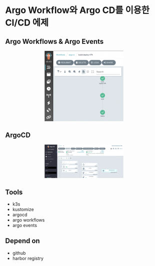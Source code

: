 # Argo Workflow와 Argo CD를 이용한 CI/CD 에제

## Argo Workflows & Argo Events
<div align="center">
    <img  width="50%" src="./asset/argo-workflow.png"/>
</div>

## ArgoCD
<div align="center">
    <img  width="50%" src="./asset/argocd.png"/>
</div>

## Tools
- k3s
- kustomize
- argocd
- argo workflows
- argo events

## Depend on
- github
- harbor registry